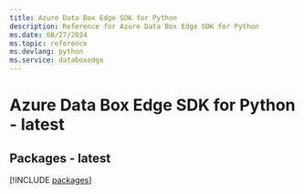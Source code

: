 ```yaml
---
title: Azure Data Box Edge SDK for Python
description: Reference for Azure Data Box Edge SDK for Python
ms.date: 08/27/2024
ms.topic: reference
ms.devlang: python
ms.service: databoxedge
---
```

# Azure Data Box Edge SDK for Python - latest
## Packages - latest
[!INCLUDE [packages](data-box-edge-index.md)]